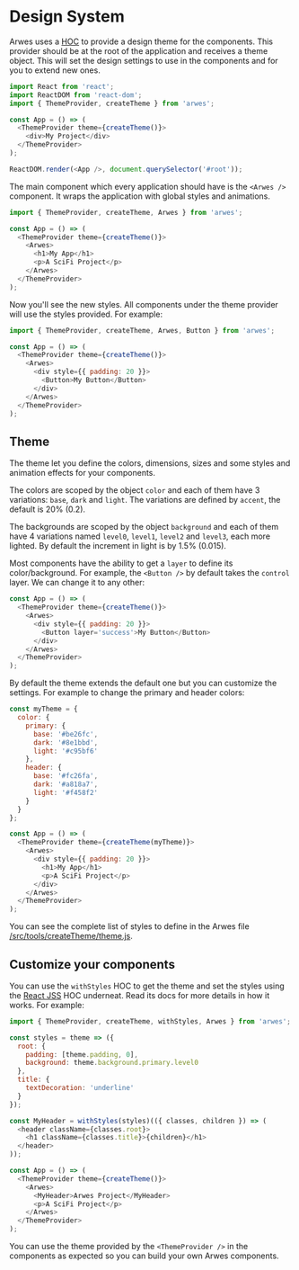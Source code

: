 # Design System

Arwes uses a [HOC](https://reactjs.org/docs/higher-order-components.html)
to provide a design theme for the components. This provider should be at the
root of the application and receives a theme object. This will set the design
settings to use in the components and for you to extend new ones.

```javascript
import React from 'react';
import ReactDOM from 'react-dom';
import { ThemeProvider, createTheme } from 'arwes';

const App = () => (
  <ThemeProvider theme={createTheme()}>
    <div>My Project</div>
  </ThemeProvider>
);

ReactDOM.render(<App />, document.querySelector('#root'));
```

The main component which every application should have is the `<Arwes />` component.
It wraps the application with global styles and animations.

```javascript
import { ThemeProvider, createTheme, Arwes } from 'arwes';

const App = () => (
  <ThemeProvider theme={createTheme()}>
    <Arwes>
      <h1>My App</h1>
      <p>A SciFi Project</p>
    </Arwes>
  </ThemeProvider>
);
```

Now you'll see the new styles. All components under the theme provider will use
the styles provided. For example:

```javascript
import { ThemeProvider, createTheme, Arwes, Button } from 'arwes';

const App = () => (
  <ThemeProvider theme={createTheme()}>
    <Arwes>
      <div style={{ padding: 20 }}>
        <Button>My Button</Button>
      </div>
    </Arwes>
  </ThemeProvider>
);
```

## Theme

The theme let you define the colors, dimensions, sizes and some styles and animation
effects for your components.

The colors are scoped by the object `color` and each of them have
3 variations: `base`, `dark` and `light`. The variations are defined by
`accent`, the default is 20% (0.2).

The backgrounds are scoped by the object `background` and each of them have 4
variations named `level0`, `level1`, `level2` and `level3`, each more
lighted. By default the increment in light is by 1.5% (0.015).

Most components have the ability to get a `layer` to define its color/background.
For example, the `<Button />` by default takes the `control` layer. We can change it
to any other:

```javascript
const App = () => (
  <ThemeProvider theme={createTheme()}>
    <Arwes>
      <div style={{ padding: 20 }}>
        <Button layer='success'>My Button</Button>
      </div>
    </Arwes>
  </ThemeProvider>
);
```

By default the theme extends the default one but you can customize the settings.
For example to change the primary and header colors:

```javascript
const myTheme = {
  color: {
    primary: {
      base: '#be26fc',
      dark: '#8e1bbd',
      light: '#c95bf6'
    },
    header: {
      base: '#fc26fa',
      dark: '#a818a7',
      light: '#f458f2'
    }
  }
};

const App = () => (
  <ThemeProvider theme={createTheme(myTheme)}>
    <Arwes>
      <div style={{ padding: 20 }}>
        <h1>My App</h1>
        <p>A SciFi Project</p>
      </div>
    </Arwes>
  </ThemeProvider>
);
```

You can see the complete list of styles to define in the Arwes file
[/src/tools/createTheme/theme.js](https://github.com/romelperez/arwes/blob/master/src/tools/createTheme/theme.js).

## Customize your components

You can use the `withStyles` HOC to get the theme and set the styles using the
[React JSS](http://cssinjs.org/react-jss) HOC underneat. Read its docs for more
details in how it works. For example:

```javascript
import { ThemeProvider, createTheme, withStyles, Arwes } from 'arwes';

const styles = theme => ({
  root: {
    padding: [theme.padding, 0],
    background: theme.background.primary.level0
  },
  title: {
    textDecoration: 'underline'
  }
});

const MyHeader = withStyles(styles)(({ classes, children }) => (
  <header className={classes.root}>
    <h1 className={classes.title}>{children}</h1>
  </header>
));

const App = () => (
  <ThemeProvider theme={createTheme()}>
    <Arwes>
      <MyHeader>Arwes Project</MyHeader>
      <p>A SciFi Project</p>
    </Arwes>
  </ThemeProvider>
);
```

You can use the theme provided by the `<ThemeProvider />` in the components
as expected so you can build your own Arwes components.
